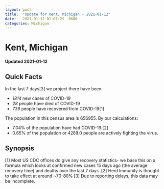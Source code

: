 ```yaml
---
layout: post
title:  "Update for Kent, Michigan - 2021-01-12"
date:   2021-01-12 01:01:29 -0600
categories: Michigan
---
```


# Kent, Michigan
#### Updated 2021-01-12

## Quick Facts

In the last 7 days[3] we project there have been
- *1814* new cases of COVID-19
- *28* people have died of COVID-19
- *739* people have recovered from COVID-19[1]

The population in this census area is 656955. By our calculations:
- 7.04% of the population have had COVID-19.[2]
- 0.65% of the population or 4288.0 people are actively fighting the virus.

## Synopsis




[1] Most US CDC offices do give any recovery statistics- we base this on a formula which looks at confirmed new cases
15 days ago (the average recovery time) and deaths over the last 7 days.
[2] Herd Immunity is thought to take effect at around ~70-80%
[3] Due to reporting delays, this data may be incomplete. 
    